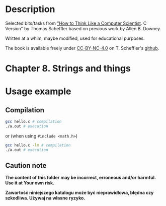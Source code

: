 # Description

Selected bits/tasks from ["How to Think Like a Computer Scientist](https://github.com/tscheffl/ThinkC/tree/master). C Version" by Thomas Scheffler based on previous work by Allen B. Downey.

Written at a whim, maybe modified, used for educational purposes.

The book is available freely under [CC-BY-NC-4.0](https://creativecommons.org/licenses/by-nc/4.0/) on T. Scheffler's [github](https://github.com/tscheffl/ThinkC/tree/master).

# Chapter 8. Strings and things

# Usage example

## Compilation

```bash
gcc hello.c # compilation
./a.out # execution
```

or (when using `#include <math.h>`)

```bash
gcc hello.c -lm # compilation
./a.out # execution
```

## Caution note

**The content of this folder may be incorrect, erroneous and/or harmful. Use it at Your own risk.**

**Zawartość niniejszego katalogu może być nieprawidłowa, błędna czy szkodliwa. Używaj na własne ryzyko.**
